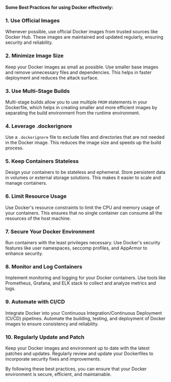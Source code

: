 **Some Best Practices for using Docker effectively:**

### 1. Use Official Images

Whenever possible, use official Docker images from trusted sources like Docker Hub. These images are maintained and updated regularly, ensuring security and 
reliability.

### 2. Minimize Image Size

Keep your Docker images as small as possible. Use smaller base images and remove unnecessary files and dependencies. This helps in faster deployment and reduces the attack surface.

### 3. Use Multi-Stage Builds

Multi-stage builds allow you to use multiple `FROM` statements in your Dockerfile, which helps in creating smaller and more efficient images by separating the build environment from the runtime environment.

### 4. Leverage .dockerignore

Use a `.dockerignore` file to exclude files and directories that are not needed in the Docker image. This reduces the image size and speeds up the build process.

### 5. Keep Containers Stateless

Design your containers to be stateless and ephemeral. Store persistent data in volumes or external storage solutions. This makes it easier to scale and manage containers.

### 6. Limit Resource Usage

Use Docker's resource constraints to limit the CPU and memory usage of your containers. This ensures that no single container can consume all the resources of the host machine.

### 7. Secure Your Docker Environment

Run containers with the least privileges necessary. Use Docker's security features like user namespaces, seccomp profiles, and AppArmor to enhance security.

### 8. Monitor and Log Containers

Implement monitoring and logging for your Docker containers. Use tools like Prometheus, Grafana, and ELK stack to collect and analyze metrics and logs.

### 9. Automate with CI/CD

Integrate Docker into your Continuous Integration/Continuous Deployment (CI/CD) pipelines. Automate the building, testing, and deployment of Docker images to ensure consistency and reliability.

### 10. Regularly Update and Patch

Keep your Docker images and environment up to date with the latest patches and updates. Regularly review and update your Dockerfiles to incorporate security fixes and improvements.

By following these best practices, you can ensure that your Docker environment is secure, efficient, and maintainable.
